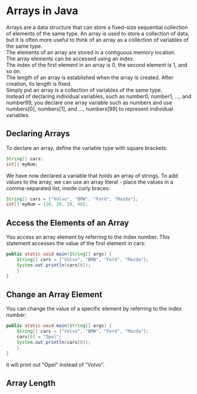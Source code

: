 # Arrays in Java
Arrays are a data structure that can store a fixed-size sequential collection of elements of the same type. An array is used to store a collection of data, but it is often more useful to think of an array as a collection of variables of the same type.  
The elements of an array are stored in a contiguous memory location.  
The array elements can be accessed using an index.  
The index of the first element in an array is 0, the second element is 1, and so on.  
The length of an array is established when the array is created. After creation, its length is fixed.  
Simply put an array is a collection of variables of the same type.  
Instead of declaring individual variables, such as number0, number1, ..., and number99, you declare one array variable such as numbers and use numbers[0], numbers[1], and ..., numbers[99] to represent individual variables.  

## Declaring Arrays
To declare an array, define the variable type with square brackets:  
```java
String[] cars;
int[] myNum;
```
We have now declared a variable that holds an array of strings. To add values to the array, we can use an array literal - place the values in a comma-separated list, inside curly braces:  
```java
String[] cars = {"Volvo", "BMW", "Ford", "Mazda"};
int[] myNum = {10, 20, 30, 40};
```

## Access the Elements of an Array
You access an array element by referring to the index number.
This statement accesses the value of the first element in cars:  
```java
public static void main(String[] args) {
    String[] cars = {"Volvo", "BMW", "Ford", "Mazda"};
    System.out.println(cars[0]);
    }
}
```

## Change an Array Element
You can change the value of a specific element by referring to the index number:  
```java
public static void main(String[] args) {
    String[] cars = {"Volvo", "BMW", "Ford", "Mazda"};
    cars[0] = "Opel";
    System.out.println(cars[0]);
    }
}
```
it will print out "Opel" instead of "Volvo".

## Array Length